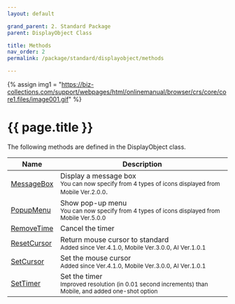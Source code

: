 ```yaml
---
layout: default

grand_parent: 2. Standard Package
parent: DisplayObject Class

title: Methods
nav_order: 2
permalink: /package/standard/displayobject/methods

---
```

{% assign img1 = "https://biz-collections.com/support/webpages/html/onlinemanual/browser/crs/core/core1.files/image001.gif" %}


# {{ page.title }}

The following methods are defined in the DisplayObject class.

|Name       |  Description |
|----------	|--------------|
|[MessageBox](/package/standard/displayobject/methods/messagebox)       |Display a message box <br><small>You can now specify from 4 types of icons displayed from Mobile Ver.2.0.0</small>.|
|[PopupMenu](/package/standard/displayobject/methods/popupmenu)       |Show pop-up menu <br><small>You can now specify from 4 types of icons displayed from Mobile Ver.5.0.0</small>|
|[RemoveTime](/package/standard/displayobject/methods/removetime)       |Cancel the timer |
|[ResetCursor](/package/standard/displayobject/methods/resetcursor)       |Return mouse cursor to standard <br><small>Added since Ver.4.1.0, Mobile Ver.3.0.0, AI Ver.1.0.1</small>|
|[SetCursor](/package/standard/displayobject/methods/setcursor)       |Set the mouse cursor <br><small>Added since Ver.4.1.0, Mobile Ver.3.0.0, AI Ver.1.0.1</small> |
|[SetTimer](/package/standard/displayobject/methods/settimer)       |Set the timer <br><small>Improved resolution (in 0.01 second increments) than Mobile, and added one-shot option</small> | 